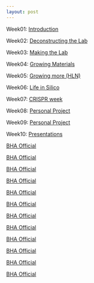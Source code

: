 ```yaml
---
layout: post
---
```


Week01: [Introduction](#k1)

Week02: [Deconstructing the Lab](#k2)

Week03: [Making the Lab](#k3)

Week04: [Growing Materials](#k4)

Week05: [Growing more (HLN)](www.google.com)

Week06: [Life in Silico](www.google.com)

Week07: [CRISPR week](www.google.com)

Week08: [Personal Project](www.google.com)

Week09: [Personal Project](www.google.com)

Week10: [Presentations](www.google.com)
  
  
  
  
  
  
  
  
  
  
  
  
  
  
  
  
  
[BHA Official](http://biohackacademy.github.io/)
  
[BHA Official](http://biohackacademy.github.io/)
  
[BHA Official](http://biohackacademy.github.io/)
  
[BHA Official](http://biohackacademy.github.io/)
  
[BHA Official](http://biohackacademy.github.io/)
  
[BHA Official](http://biohackacademy.github.io/)
  
[BHA Official](http://biohackacademy.github.io/)
  
[BHA Official](http://biohackacademy.github.io/)
  
[BHA Official](http://biohackacademy.github.io/)
  
[BHA Official](http://biohackacademy.github.io/)
  
[BHA Official](http://biohackacademy.github.io/)
  
[BHA Official](http://biohackacademy.github.io/)

  
  
  
 
